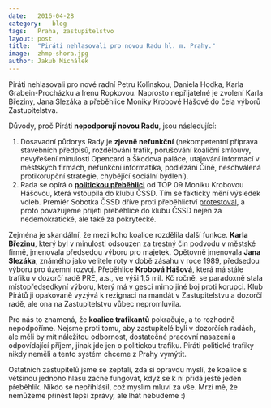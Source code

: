 ```yaml
---
date:	2016-04-28
category:	blog
tags:	Praha, zastupitelstvo
layout:	post
title:	"Piráti nehlasovali pro novou Radu hl. m. Prahy." 
image:	zhmp-shora.jpg
author:	Jakub Michálek
---
```


Piráti nehlasovali pro nové radní Petru Kolínskou, Daniela Hodka, Karla Grabein-Procházku a Irenu Ropkovou. Naprosto nepřijatelné je zvolení Karla Březiny, Jana Slezáka a přeběhlice Moniky Krobové Hášové do čela výborů Zastupitelstva.

Důvody, proč Piráti **nepodporují novou Radu**, jsou následující:

1. Dosavadní půdorys Rady je **zjevně nefunkční** (nekompetentní příprava stavebních předpisů, rozdělování trafik, porušování koaliční smlouvy, nevyřešení minulosti Opencard a Škodova paláce, utajování informací v městských firmách, nefunkční informatika, podlézání Číně, neschválená protikorupční strategie, chybějící sociální bydlení).
2. Rada se opírá o **[politickou přeběhlici](https://praha.pirati.cz/trafikantka-zustane.html)** od TOP 09 Moniku Krobovou Hášovou, která vstoupila do klubu ČSSD. Tím se fakticky mění výsledek voleb. Premiér Sobotka ČSSD dříve proti přeběhlictví [protestoval](http://redir.netcentrum.cz/?noaudit&url=http%3A%2F%2Fwww%2Elidovky%2Ecz%2Fsobotka-spoz-stavi-na-prebehlictvi-jenz-je-podvodem-na-volicich-pwp-%2Fzpravy-domov%2Easpx%3Fc%3DA130829_153605_ln_domov_kys), a proto považujeme přijetí přeběhlice do klubu ČSSD nejen za nedemokratické, ale také za pokrytecké.

Zejména je skandální, že mezi koho koalice rozdělila další funkce. **Karla Březinu**, který byl v minulosti odsouzen za trestný čin podvodu v městské firmě, jmenovala předsedou výboru pro majetek. Opětovně jmenovala **Jana Slezáka**, známého jako velitele roty v době zásahu v roce 1989, předsedou výboru pro územní rozvoj. Přeběhlice **Krobová Hášová**, která má stále trafiku v dozorčí radě PRE, a.s., ve výši 1,5 mil. Kč ročně, se paradoxně stala místopředsedkyní výboru, který má v gesci mimo jiné boj proti korupci. Klub Pirátů ji opakovaně vyzývá k rezignaci na mandát v Zastupitelstvu a dozorčí radě, ale ona na Zastupitelstvu vůbec nepromluvila.

Pro nás to znamená, že **koalice trafikantů** pokračuje, a to rozhodně nepodpoříme. Nejsme proti tomu, aby zastupitelé byli v dozorčích radách, ale měli by mít náležitou odbornost, dostatečné pracovní nasazení a odpovídající příjem, jinak jde jen o politickou trafiku. Piráti politické trafiky nikdy neměli a tento systém chceme z Prahy vymýtit.  

Ostatních zastupitelů jsme se zeptali, zda si opravdu myslí, že koalice s většinou jednoho hlasu začne fungovat, když se k ní přidá ještě jeden přeběhlík. Nikdo se nepřihlásil, což myslím mluví za vše. Mrzí mě, že nemůžeme přinést lepší zprávy, ale lhát nebudeme :)
